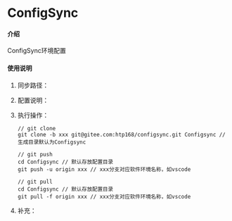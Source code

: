 ﻿# ConfigSync

#### 介绍
ConfigSync环境配置

#### 使用说明

1.  同步路径：

2.  配置说明：

3.  执行操作：
    ```git
    // git clone
    git clone -b xxx git@gitee.com:htp168/configsync.git Configsync // 生成目录默认为Configsync
    
    // git push
    cd Configsync // 默认存放配置目录
    git push -u origin xxx // xxx分支对应软件环境名称，如vscode
    
    // git pull
    cd Configsync // 默认存放配置目录
    git pull -f origin xxx // xxx分支对应软件环境名称，如vscode
    
    ```

4.  补充：
